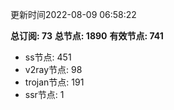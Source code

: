 更新时间2022-08-09 06:58:22

**总订阅: 73**
**总节点: 1890**
**有效节点: 741**
- ss节点: 451
- v2ray节点: 98
- trojan节点: 191
- ssr节点: 1
